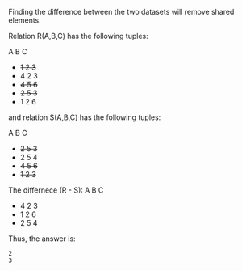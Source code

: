 <!-- Solution to [Databases - Differences](https://www.hackerrank.com/challenges/databases-differences) -->

Finding the difference between the two datasets will remove shared elements.


Relation R(A,B,C) has the following tuples:

A B C
- ~~1 2 3~~
- 4 2 3
- ~~4 5 6~~
- ~~2 5 3~~
- 1 2 6

and relation S(A,B,C) has the following tuples:

A B C
- ~~2 5 3~~
- 2 5 4
- ~~4 5 6~~
- ~~1 2 3~~

The differnece (R - S):
A B C
- 4 2 3
- 1 2 6
- 2 5 4

Thus, the answer is:
```
2
3
```